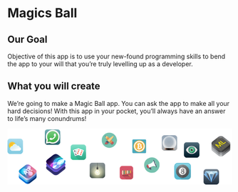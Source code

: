 # Magics Ball

## Our Goal

Objective of this app is to use your new-found programming skills to bend the app to your will that you’re truly levelling up as a developer.

## What you will create

We’re going to make a Magic Ball app. You can ask the app to make all your hard decisions! With this app in your pocket, you’ll always have an answer to life’s many conundrums!

![End Banner](Documentation/readme-end-banner.png)

